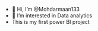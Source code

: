 - 👋 Hi, I’m @Mohdarmaan133
- 👀 I’m interested in Data analytics
- This is my first power BI project


<!---
Mohdarmaan133/Mohdarmaan133 is a ✨ special ✨ repository because its `README.md` (this file) appears on your GitHub profile.
You can click the Preview link to take a look at your changes.
--->
